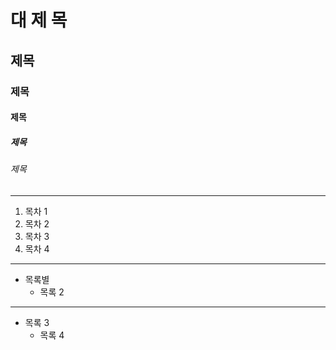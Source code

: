# 대 제 목
## 제목
### 제목
#### 제목
##### 제목
###### 제목

* * *

1. 목차 1
2. 목차 2
4. 목차 3
3. 목차 4

***

* 목록별
  * 목록 2

- - -
  
 - 목록 3
   - 목록 4

